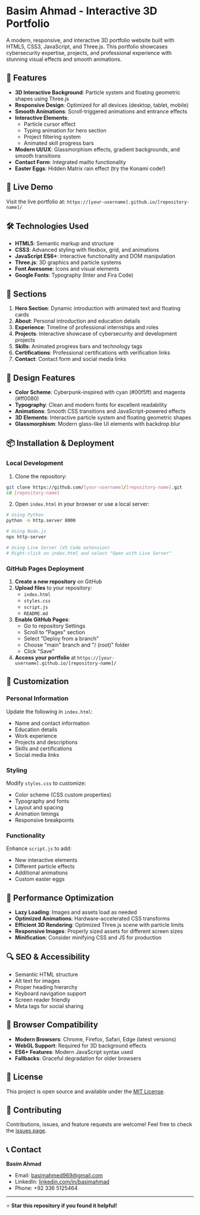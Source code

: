 # Basim Ahmad - Interactive 3D Portfolio

A modern, responsive, and interactive 3D portfolio website built with HTML5, CSS3, JavaScript, and Three.js. This portfolio showcases cybersecurity expertise, projects, and professional experience with stunning visual effects and smooth animations.

## 🌟 Features

- **3D Interactive Background**: Particle system and floating geometric shapes using Three.js
- **Responsive Design**: Optimized for all devices (desktop, tablet, mobile)
- **Smooth Animations**: Scroll-triggered animations and entrance effects
- **Interactive Elements**: 
  - Particle cursor effect
  - Typing animation for hero section
  - Project filtering system
  - Animated skill progress bars
- **Modern UI/UX**: Glassmorphism effects, gradient backgrounds, and smooth transitions
- **Contact Form**: Integrated mailto functionality
- **Easter Eggs**: Hidden Matrix rain effect (try the Konami code!)

## 🚀 Live Demo

Visit the live portfolio at: `https://[your-username].github.io/[repository-name]/`

## 🛠️ Technologies Used

- **HTML5**: Semantic markup and structure
- **CSS3**: Advanced styling with flexbox, grid, and animations
- **JavaScript ES6+**: Interactive functionality and DOM manipulation
- **Three.js**: 3D graphics and particle systems
- **Font Awesome**: Icons and visual elements
- **Google Fonts**: Typography (Inter and Fira Code)

## 📱 Sections

1. **Hero Section**: Dynamic introduction with animated text and floating cards
2. **About**: Personal introduction and education details
3. **Experience**: Timeline of professional internships and roles
4. **Projects**: Interactive showcase of cybersecurity and development projects
5. **Skills**: Animated progress bars and technology tags
6. **Certifications**: Professional certifications with verification links
7. **Contact**: Contact form and social media links

## 🎨 Design Features

- **Color Scheme**: Cyberpunk-inspired with cyan (#00f5ff) and magenta (#ff0080)
- **Typography**: Clean and modern fonts for excellent readability
- **Animations**: Smooth CSS transitions and JavaScript-powered effects
- **3D Elements**: Interactive particle system and floating geometric shapes
- **Glassmorphism**: Modern glass-like UI elements with backdrop blur

## 📦 Installation & Deployment

### Local Development

1. Clone the repository:
```bash
git clone https://github.com/[your-username]/[repository-name].git
cd [repository-name]
```

2. Open `index.html` in your browser or use a local server:
```bash
# Using Python
python -m http.server 8000

# Using Node.js
npx http-server

# Using Live Server (VS Code extension)
# Right-click on index.html and select "Open with Live Server"
```

### GitHub Pages Deployment

1. **Create a new repository** on GitHub
2. **Upload files** to your repository:
   - `index.html`
   - `styles.css`
   - `script.js`
   - `README.md`
3. **Enable GitHub Pages**:
   - Go to repository Settings
   - Scroll to "Pages" section
   - Select "Deploy from a branch"
   - Choose "main" branch and "/ (root)" folder
   - Click "Save"
4. **Access your portfolio** at `https://[your-username].github.io/[repository-name]/`

## 🔧 Customization

### Personal Information
Update the following in `index.html`:
- Name and contact information
- Education details
- Work experience
- Projects and descriptions
- Skills and certifications
- Social media links

### Styling
Modify `styles.css` to customize:
- Color scheme (CSS custom properties)
- Typography and fonts
- Layout and spacing
- Animation timings
- Responsive breakpoints

### Functionality
Enhance `script.js` to add:
- New interactive elements
- Different particle effects
- Additional animations
- Custom easter eggs

## 🎯 Performance Optimization

- **Lazy Loading**: Images and assets load as needed
- **Optimized Animations**: Hardware-accelerated CSS transforms
- **Efficient 3D Rendering**: Optimized Three.js scene with particle limits
- **Responsive Images**: Properly sized assets for different screen sizes
- **Minification**: Consider minifying CSS and JS for production

## 🔍 SEO & Accessibility

- Semantic HTML structure
- Alt text for images
- Proper heading hierarchy
- Keyboard navigation support
- Screen reader friendly
- Meta tags for social sharing

## 🐛 Browser Compatibility

- **Modern Browsers**: Chrome, Firefox, Safari, Edge (latest versions)
- **WebGL Support**: Required for 3D background effects
- **ES6+ Features**: Modern JavaScript syntax used
- **Fallbacks**: Graceful degradation for older browsers

## 📄 License

This project is open source and available under the [MIT License](LICENSE).

## 🤝 Contributing

Contributions, issues, and feature requests are welcome! Feel free to check the [issues page](../../issues).

## 📞 Contact

**Basim Ahmad**
- Email: basimahmed969@gmail.com
- LinkedIn: [linkedin.com/in/basimahmad](https://www.linkedin.com/in/basimahmad)
- Phone: +92 336 5125464

---

⭐ **Star this repository if you found it helpful!**
